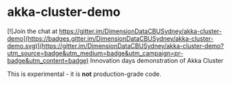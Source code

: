 # akka-cluster-demo

[![Join the chat at https://gitter.im/DimensionDataCBUSydney/akka-cluster-demo](https://badges.gitter.im/DimensionDataCBUSydney/akka-cluster-demo.svg)](https://gitter.im/DimensionDataCBUSydney/akka-cluster-demo?utm_source=badge&utm_medium=badge&utm_campaign=pr-badge&utm_content=badge)
Innovation days demonstration of Akka Cluster

This is experimental - it is **not** production-grade code.

